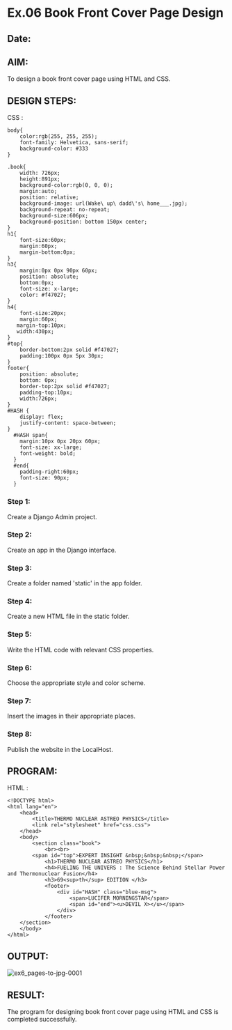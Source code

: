 # Ex.06 Book Front Cover Page Design
## Date:

## AIM:
To design a book front cover page using HTML and CSS.

## DESIGN STEPS:
CSS : 
```
body{
    color:rgb(255, 255, 255);
    font-family: Helvetica, sans-serif;
    background-color: #333
}

.book{
    width: 726px;
    height:891px;
    background-color:rgb(0, 0, 0);
    margin:auto;
    position: relative;
    background-image: url(Wake\ up\ dadd\'s\ home___.jpg);
    background-repeat: no-repeat;
    background-size:606px;
    background-position: bottom 150px center;
}
h1{
    font-size:60px;
    margin:60px;
    margin-bottom:0px;
}
h3{
    margin:0px 0px 90px 60px;
    position: absolute;
    bottom:0px;
    font-size: x-large;
    color: #f47027;
}
h4{
    font-size:20px;
    margin:60px;
   margin-top:10px;
   width:430px;
}
#top{
    border-bottom:2px solid #f47027;
    padding:100px 0px 5px 30px;
}
footer{
    position: absolute;
    bottom: 0px;
    border-top:2px solid #f47027;
    padding-top:10px;
    width:726px;
}
#HASH {
    display: flex;
    justify-content: space-between;
}
  #HASH span{
    margin:10px 0px 20px 60px;
    font-size: xx-large;
    font-weight: bold;
  }
  #end{
    padding-right:60px;
    font-size: 90px;
  }
```
### Step 1:
Create a Django Admin project.

### Step 2:
Create an app in the Django interface.

### Step 3:
Create a folder named 'static' in the app folder.

### Step 4:
Create a new HTML file in the static folder.

### Step 5:
Write the HTML code with relevant CSS properties.

### Step 6:
Choose the appropriate style and color scheme.

### Step 7:
Insert the images in their appropriate places.

### Step 8:
Publish the website in the LocalHost.

## PROGRAM:
HTML : 
```
<!DOCTYPE html>
<html lang="en">
    <head>
        <title>THERMO NUCLEAR ASTREO PHYSICS</title>
        <link rel="stylesheet" href="css.css">
    </head>
    <body>
        <section class="book">
            <br><br>
        <span id="top">EXPERT INSIGHT &nbsp;&nbsp;&nbsp;</span>
            <h1>THERMO NUCLEAR ASTREO PHYSICS</h1>
            <h4>FUELING THE UNIVERS : The Science Behind Stellar Power and Thermonuclear Fusion</h4>
            <h3>69<sup>th</sup> EDITION </h3>
            <footer>
                <div id="HASH" class="blue-msg">
                    <span>LUCIFER MORNINGSTAR</span>
                    <span id="end"><u>DEVIL X></u></span>
                </div>
            </footer>
    </section>
    </body>
</html>
```

## OUTPUT:
![ex6_pages-to-jpg-0001](https://github.com/user-attachments/assets/61b38d2a-e85d-4b51-a668-2680aea53521)

## RESULT:
The program for designing book front cover page using HTML and CSS is completed successfully.
